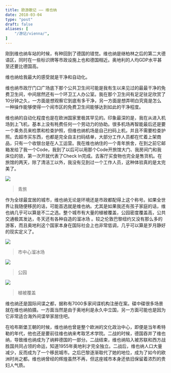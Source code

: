 ```yaml
---
title: 欧游散记 —— 维也纳
date: 2018-03-04
type: "post"
draft: false
aliases: [
    "/游记/vienna/",
]
---
```


刚到维也纳车站的时候，有种回到了德国的错觉。维也纳是继柏林之后的第二大德语区，同时在一些标识牌等市政设施上也和德国相近。奥地利的人均GDP水平甚至还要比德国高。

维也纳给我最大的感受就是干净和自动化。

维也纳市政厅门口广场底下那个公共卫生间可能是我有生以来见过的最最干净的免费卫生间，中间居然还有一个环卫工人办公室。我在那个卫生间有足足驻足欣赏了10分钟之久，一方面是想观察它到底有多干净，另一方面是想弄明白究竟是怎么一种操作能够使得一个闹市区的免费卫生间能够达到如此的干净程度。

维也纳的自动化程度也是在欧洲国家里极其罕见的。印象最深的是，我在从进入机场到上飞机，基本上没有秏费任何一个劳动力的协助。很多机场再智能最后还是要一个乘务员来检票和检查护照，但维也纳机场是自己扫码上机，并且不需要检查护照。去超市买东西，也都是完全自主扫码结单，大部分工作人员都在忙着上架商品，只有一个收银台是在人工运营。我在维也纳住的一个青年旅舍，在到之前它邮箱发给了我一个Code，我到了以后可以用那个Code开旅馆大门、我房间门和我床位的锁，第一次开就代表了Check In完成。去客厅买食物也完全是售货机。在旅馆的两天，除了清洁工以外，我没有见到过一个工作人员，这种体验真的是太完美了。

![](https://cdn.joway.io/images/1520108053.png?imageMogr2/thumbnail/!70p)
> 青旅

作为全球最宜居的城市，维也纳无论是环境还是市政都配得上这个称号。如果全世界让我随便移民的话，可能首选就是维也纳。尤其是如果我还有孩子家庭的话，维也纳几乎可以算是不二之选。整个城市有大量的植被覆盖，公园密度覆盖高，公共交通极其发达，冬天还有各种自造的溜冰场 。较之伦敦巴黎纽约又没有那么多的游客，而且奥地利这个国家本身在国际社会上也非常低调，几乎可以算是岁月静好的现实定义了。

![](https://cdn.joway.io/images/1520108392.png?imageMogr2/thumbnail/!70p)
> 市中心溜冰场

![](https://cdn.joway.io/images/1520109185.png?imageMogr2/thumbnail/!70p)
> 公园

![](https://cdn.joway.io/images/1520109267.png?imageMogr2/thumbnail/!70p)
> 植被覆盖

维也纳还是国际间谍之都，据称有7000多家间谍机构注册在案。碟中碟很多场景就在维也纳拍摄。一方面当然是由于奥地利是永久中立国，另一方面可能也是因为它非常适合海外间谍举家居住吧。

在哈布斯堡王朝的时候，维也纳也曾是整个欧洲的文化政治中心，即便是当年希特勒的年代，他也还是要前往维也纳来考取艺术学院。二战的时候，德国吞并了维也纳，导致维也纳成为了纳粹德国的一部分。二战结束，维也纳陷入被苏联和西方战胜国共同占领的命运，知道1955年奥地利才完全独立。二战后，维也纳人口大量减少，反而成为了一个移民城市。之后巴黎逐渐取代了她的地位，成为了如今的欧洲时尚之都。维也纳曾经的辉煌虽然不再，但这座城市本身还依旧保留着浓烈的贵妇人气质。





